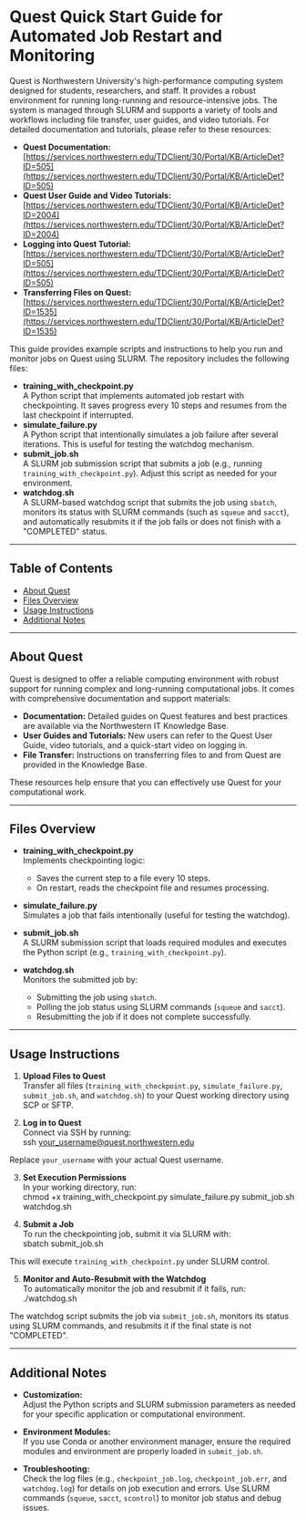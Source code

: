 # Quest Quick Start Guide for Automated Job Restart and Monitoring

Quest is Northwestern University's high-performance computing system designed for students, researchers, and staff. It provides a robust environment for running long-running and resource-intensive jobs. The system is managed through SLURM and supports a variety of tools and workflows including file transfer, user guides, and video tutorials. For detailed documentation and tutorials, please refer to these resources:

- **Quest Documentation:** [https://services.northwestern.edu/TDClient/30/Portal/KB/ArticleDet?ID=505](https://services.northwestern.edu/TDClient/30/Portal/KB/ArticleDet?ID=505)
- **Quest User Guide and Video Tutorials:** [https://services.northwestern.edu/TDClient/30/Portal/KB/ArticleDet?ID=2004](https://services.northwestern.edu/TDClient/30/Portal/KB/ArticleDet?ID=2004)
- **Logging into Quest Tutorial:** [https://services.northwestern.edu/TDClient/30/Portal/KB/ArticleDet?ID=505](https://services.northwestern.edu/TDClient/30/Portal/KB/ArticleDet?ID=505)
- **Transferring Files on Quest:** [https://services.northwestern.edu/TDClient/30/Portal/KB/ArticleDet?ID=1535](https://services.northwestern.edu/TDClient/30/Portal/KB/ArticleDet?ID=1535)

This guide provides example scripts and instructions to help you run and monitor jobs on Quest using SLURM. The repository includes the following files:

- **training_with_checkpoint.py**  
  A Python script that implements automated job restart with checkpointing. It saves progress every 10 steps and resumes from the last checkpoint if interrupted.
- **simulate_failure.py**  
  A Python script that intentionally simulates a job failure after several iterations. This is useful for testing the watchdog mechanism.
- **submit_job.sh**  
  A SLURM job submission script that submits a job (e.g., running `training_with_checkpoint.py`). Adjust this script as needed for your environment.
- **watchdog.sh**  
  A SLURM-based watchdog script that submits the job using `sbatch`, monitors its status with SLURM commands (such as `squeue` and `sacct`), and automatically resubmits it if the job fails or does not finish with a "COMPLETED" status.

---

## Table of Contents

- [About Quest](#about-quest)
- [Files Overview](#files-overview)
- [Usage Instructions](#usage-instructions)
- [Additional Notes](#additional-notes)

---

## About Quest

Quest is designed to offer a reliable computing environment with robust support for running complex and long-running computational jobs. It comes with comprehensive documentation and support materials:

- **Documentation:** Detailed guides on Quest features and best practices are available via the Northwestern IT Knowledge Base.
- **User Guides and Tutorials:** New users can refer to the Quest User Guide, video tutorials, and a quick-start video on logging in.
- **File Transfer:** Instructions on transferring files to and from Quest are provided in the Knowledge Base.

These resources help ensure that you can effectively use Quest for your computational work.

---

## Files Overview

- **training_with_checkpoint.py**  
  Implements checkpointing logic:
  - Saves the current step to a file every 10 steps.
  - On restart, reads the checkpoint file and resumes processing.
  
- **simulate_failure.py**  
  Simulates a job that fails intentionally (useful for testing the watchdog).

- **submit_job.sh**  
  A SLURM submission script that loads required modules and executes the Python script (e.g., `training_with_checkpoint.py`).

- **watchdog.sh**  
  Monitors the submitted job by:
  - Submitting the job using `sbatch`.
  - Polling the job status using SLURM commands (`squeue` and `sacct`).
  - Resubmitting the job if it does not complete successfully.

---

## Usage Instructions

1. **Upload Files to Quest**  
   Transfer all files (`training_with_checkpoint.py`, `simulate_failure.py`, `submit_job.sh`, and `watchdog.sh`) to your Quest working directory using SCP or SFTP.

2. **Log in to Quest**  
   Connect via SSH by running:  
ssh your_username@quest.northwestern.edu

Replace `your_username` with your actual Quest username.

3. **Set Execution Permissions**  
In your working directory, run:  
chmod +x training_with_checkpoint.py simulate_failure.py submit_job.sh watchdog.sh

4. **Submit a Job**  
To run the checkpointing job, submit it via SLURM with:  
sbatch submit_job.sh

This will execute `training_with_checkpoint.py` under SLURM control.

5. **Monitor and Auto-Resubmit with the Watchdog**  
To automatically monitor the job and resubmit if it fails, run:  
./watchdog.sh

The watchdog script submits the job via `submit_job.sh`, monitors its status using SLURM commands, and resubmits it if the final state is not "COMPLETED".

---

## Additional Notes

- **Customization:**  
Adjust the Python scripts and SLURM submission parameters as needed for your specific application or computational environment.

- **Environment Modules:**  
If you use Conda or another environment manager, ensure the required modules and environment are properly loaded in `submit_job.sh`.

- **Troubleshooting:**  
Check the log files (e.g., `checkpoint_job.log`, `checkpoint_job.err`, and `watchdog.log`) for details on job execution and errors. Use SLURM commands (`squeue`, `sacct`, `scontrol`) to monitor job status and debug issues.
